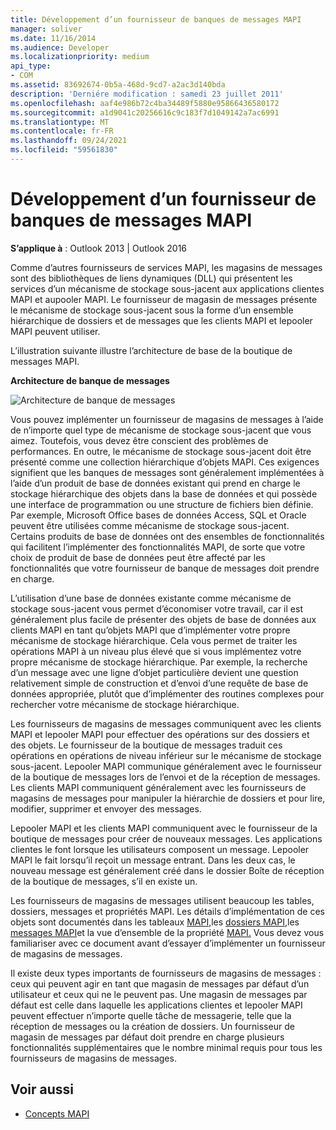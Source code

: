 ```yaml
---
title: Développement d’un fournisseur de banques de messages MAPI
manager: soliver
ms.date: 11/16/2014
ms.audience: Developer
ms.localizationpriority: medium
api_type:
- COM
ms.assetid: 83692674-0b5a-468d-9cd7-a2ac3d140bda
description: 'Derniére modification : samedi 23 juillet 2011'
ms.openlocfilehash: aaf4e986b72c4ba34489f5880e95866436580172
ms.sourcegitcommit: a1d9041c20256616c9c183f7d1049142a7ac6991
ms.translationtype: MT
ms.contentlocale: fr-FR
ms.lasthandoff: 09/24/2021
ms.locfileid: "59561830"
---
```

# <a name="developing-a-mapi-message-store-provider"></a>Développement d’un fournisseur de banques de messages MAPI
  
**S’applique à** : Outlook 2013 | Outlook 2016 
  
Comme d’autres fournisseurs de services MAPI, les magasins de messages sont des bibliothèques de liens dynamiques (DLL) qui présentent les services d’un mécanisme de stockage sous-jacent aux applications clientes MAPI et aupooler MAPI. Le fournisseur de magasin de messages présente le mécanisme de stockage sous-jacent sous la forme d’un ensemble hiérarchique de dossiers et de messages que les clients MAPI et lepooler MAPI peuvent utiliser.
  
L’illustration suivante illustre l’architecture de base de la boutique de messages MAPI.
  
**Architecture de banque de messages**
  
![Architecture de banque de messages](media/storearc.gif "Architecture de banque de messages")
  
Vous pouvez implémenter un fournisseur de magasins de messages à l’aide de n’importe quel type de mécanisme de stockage sous-jacent que vous aimez. Toutefois, vous devez être conscient des problèmes de performances. En outre, le mécanisme de stockage sous-jacent doit être présenté comme une collection hiérarchique d’objets MAPI. Ces exigences signifient que les banques de messages sont généralement implémentées à l’aide d’un produit de base de données existant qui prend en charge le stockage hiérarchique des objets dans la base de données et qui possède une interface de programmation ou une structure de fichiers bien définie. Par exemple, Microsoft Office bases de données Access, SQL et Oracle peuvent être utilisées comme mécanisme de stockage sous-jacent. Certains produits de base de données ont des ensembles de fonctionnalités qui facilitent l’implémenter des fonctionnalités MAPI, de sorte que votre choix de produit de base de données peut être affecté par les fonctionnalités que votre fournisseur de banque de messages doit prendre en charge.
  
L’utilisation d’une base de données existante comme mécanisme de stockage sous-jacent vous permet d’économiser votre travail, car il est généralement plus facile de présenter des objets de base de données aux clients MAPI en tant qu’objets MAPI que d’implémenter votre propre mécanisme de stockage hiérarchique. Cela vous permet de traiter les opérations MAPI à un niveau plus élevé que si vous implémentez votre propre mécanisme de stockage hiérarchique. Par exemple, la recherche d’un message avec une ligne d’objet particulière devient une question relativement simple de construction et d’envoi d’une requête de base de données appropriée, plutôt que d’implémenter des routines complexes pour rechercher votre mécanisme de stockage hiérarchique.
  
Les fournisseurs de magasins de messages communiquent avec les clients MAPI et lepooler MAPI pour effectuer des opérations sur des dossiers et des objets. Le fournisseur de la boutique de messages traduit ces opérations en opérations de niveau inférieur sur le mécanisme de stockage sous-jacent. Lepooler MAPI communique généralement avec le fournisseur de la boutique de messages lors de l’envoi et de la réception de messages. Les clients MAPI communiquent généralement avec les fournisseurs de magasins de messages pour manipuler la hiérarchie de dossiers et pour lire, modifier, supprimer et envoyer des messages.
  
Lepooler MAPI et les clients MAPI communiquent avec le fournisseur de la boutique de messages pour créer de nouveaux messages. Les applications clientes le font lorsque les utilisateurs composent un message. Lepooler MAPI le fait lorsqu’il reçoit un message entrant. Dans les deux cas, le nouveau message est généralement créé dans le dossier Boîte de réception de la boutique de messages, s’il en existe un.
  
Les fournisseurs de magasins de messages utilisent beaucoup les tables, dossiers, messages et propriétés MAPI. Les détails d’implémentation de ces objets sont documentés dans les tableaux [MAPI,](mapi-tables.md)les [dossiers MAPI,](mapi-folders.md)les [messages MAPI](mapi-messages.md)et la vue d’ensemble de la propriété [MAPI.](mapi-property-overview.md) Vous devez vous familiariser avec ce document avant d’essayer d’implémenter un fournisseur de magasins de messages.
  
Il existe deux types importants de fournisseurs de magasins de messages : ceux qui peuvent agir en tant que magasin de messages par défaut d’un utilisateur et ceux qui ne le peuvent pas. Une magasin de messages par défaut est celle dans laquelle les applications clientes et lepooler MAPI peuvent effectuer n’importe quelle tâche de messagerie, telle que la réception de messages ou la création de dossiers. Un fournisseur de magasin de messages par défaut doit prendre en charge plusieurs fonctionnalités supplémentaires que le nombre minimal requis pour tous les fournisseurs de magasins de messages.
  
## <a name="see-also"></a>Voir aussi

- [Concepts MAPI](mapi-concepts.md)

